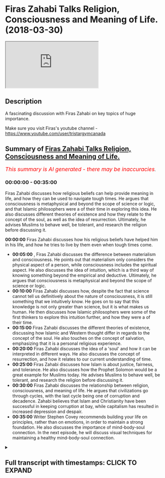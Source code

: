 # Firas Zahabi Talks Religion, Consciousness and Meaning of Life. (2018-03-30)

<iframe loading='lazy' src='https://www.youtube.com/embed/Pwkw85fRWtI'></iframe>

## Description

A fascinating discussion with Firas Zahabi on key topics of huge importance. 

Make sure you visit Firas's youtube channel -https://www.youtube.com/user/tristargymcanada

## Summary of [Firas Zahabi Talks Religion, Consciousness and Meaning of Life.](https://www.youtube.com/watch?v=Pwkw85fRWtI)


*<span style="color:red; font-size:125%">This summary is AI generated - there may be inaccuracies</span>. [](/)*

### <a onclick="modifyYTiframeseektime('0')">00:00:00</a> - <a onclick="modifyYTiframeseektime('2100')">00:35:00</a>

Firas Zahabi discusses how religious beliefs can help provide meaning in life, and how they can be used to navigate tough times. He argues that consciousness is metaphysical and beyond the scope of science or logic, and that Islamic philosophers were a of their time in exploring this idea. He also discusses different theories of existence and how they relate to the concept of the soul, as well as the idea of resurrection. Ultimately, he advises Muslims to behave well, be tolerant, and research the religion before discussing it.

**<a onclick="modifyYTiframeseektime('0')">00:00:00</a>** Firas Zahabi discusses how his religious beliefs have helped him in his life, and how he tries to live by them even when tough times come.
* **<a onclick="modifyYTiframeseektime('300')">00:05:00</a>** , Firas Zahabi discusses the difference between materialism and consciousness. He points out that materialism only considers the physical aspect of a person, while consciousness includes the spiritual aspect. He also discusses the idea of intuition, which is a third way of knowing something beyond the empirical and deductive. Ultimately, he argues that consciousness is metaphysical and beyond the scope of science or logic.
* **<a onclick="modifyYTiframeseektime('600')">00:10:00</a>** Firas Zahabi discusses how, despite the fact that science cannot tell us definitively about the nature of consciousness, it is still something that we intuitively know. He goes on to say that this knowledge is not only greater than science, but it is what makes us human. He then discusses how Islamic philosophers were some of the first thinkers to explore this intuition further, and how they were a of their time.
* **<a onclick="modifyYTiframeseektime('900')">00:15:00</a>** Firas Zahabi discusses the different theories of existence, discussing how Islamic and Western thought differ in regards to the concept of the soul. He also touches on the concept of salvation, emphasizing that it is a personal religious experience.
* **<a onclick="modifyYTiframeseektime('1200')">00:20:00</a>** Firas Zahabi discusses the idea of a 'soul' and how it can be interpreted in different ways. He also discusses the concept of resurrection, and how it relates to our current understanding of time.
* **<a onclick="modifyYTiframeseektime('1500')">00:25:00</a>** Firas Zahabi discusses how Islam is about justice, fairness, and tolerance. He also discusses how the Prophet Solomon would be a great example for Muslims today. He advises Muslims to behave well, be tolerant, and research the religion before discussing it.
* **<a onclick="modifyYTiframeseektime('1800')">00:30:00</a>** Firas Zahabi discusses the relationship between religion, consciousness, and meaning of life. He argues that civilizations go through cycles, with the last cycle being one of corruption and decadence. Zahabi believes that Islam and Christianity have been successful in keeping corruption at bay, while capitalism has resulted in increased depression and despair.
* **<a onclick="modifyYTiframeseektime('2100')">00:35:00</a>** Writer Stephen Covey recommends building your life on principles, rather than on emotions, in order to maintain a strong foundation. He also discusses the importance of mind-body-soul connection. In the next episode, he will discuss visual techniques for maintaining a healthy mind-body-soul connection.

<details><summary><h2>Full transcript with timestamps: CLICK TO EXPAND</h2></summary>

<a onclick="modifyYTiframeseektime('0')">0:00:00</a> all right somali my love I guess the  
<a onclick="modifyYTiframeseektime('3')">0:00:03</a> guys I'm here joined with someone who's  
<a onclick="modifyYTiframeseektime('6')">0:00:06</a> very well known frankly in the MMA  
<a onclick="modifyYTiframeseektime('8')">0:00:08</a> community he's been described as one of  
<a onclick="modifyYTiframeseektime('13')">0:00:13</a> if not the best MMA coaches in the world  
<a onclick="modifyYTiframeseektime('17')">0:00:17</a> actually and our good friend Joe Rogan  
<a onclick="modifyYTiframeseektime('20')">0:00:20</a> who have made a video about recently as  
<a onclick="modifyYTiframeseektime('23')">0:00:23</a> people actually described it was such a  
<a onclick="modifyYTiframeseektime('26')">0:00:26</a> description we should get a video we'll  
<a onclick="modifyYTiframeseektime('30')">0:00:30</a> get a kind of joke and saying this just  
<a onclick="modifyYTiframeseektime('32')">0:00:32</a> to see exactly what he said second  
<a onclick="modifyYTiframeseektime('34')">0:00:34</a> authority say you've got okay ross the  
<a onclick="modifyYTiframeseektime('37')">0:00:37</a> hobby who is probably my first choice or  
<a onclick="modifyYTiframeseektime('40')">0:00:40</a> one of them he'd be my number one him or  
<a onclick="modifyYTiframeseektime('42')">0:00:42</a> lessor bowling has a striking coach  
<a onclick="modifyYTiframeseektime('44')">0:00:44</a> means everything I'm not human for us a  
<a onclick="modifyYTiframeseektime('51')">0:00:51</a> hobby to me are commensurate I think  
<a onclick="modifyYTiframeseektime('53')">0:00:53</a> they're exactly the same level they're  
<a onclick="modifyYTiframeseektime('54')">0:00:54</a> both wizards those guys their masters  
<a onclick="modifyYTiframeseektime('57')">0:00:57</a> Matt Hume had more in the may fights I  
<a onclick="modifyYTiframeseektime('60')">0:01:00</a> think the ferocity cake boxing fights  
<a onclick="modifyYTiframeseektime('62')">0:01:02</a> but for us is like nasty on the ground  
<a onclick="modifyYTiframeseektime('64')">0:01:04</a> and he's a super genius when it comes to  
<a onclick="modifyYTiframeseektime('66')">0:01:06</a> like his analytical mind Wade breaks  
<a onclick="modifyYTiframeseektime('68')">0:01:08</a> down fights he breaks down street fights  
<a onclick="modifyYTiframeseektime('69')">0:01:09</a> his YouTube videos where he goes down  
<a onclick="modifyYTiframeseektime('71')">0:01:11</a> yeah it breaks down how this guy came  
<a onclick="modifyYTiframeseektime('73')">0:01:13</a> out of guy and got cracked this guy with  
<a onclick="modifyYTiframeseektime('74')">0:01:14</a> a left hook and he explains the footwork  
<a onclick="modifyYTiframeseektime('76')">0:01:16</a> draws it a diagram he's also young yeah  
<a onclick="modifyYTiframeseektime('78')">0:01:18</a> you know what he also does well or he's  
<a onclick="modifyYTiframeseektime('80')">0:01:20</a> testing guard work and ground and pound  
<a onclick="modifyYTiframeseektime('83')">0:01:23</a> on guards what guard works best for  
<a onclick="modifyYTiframeseektime('85')">0:01:25</a> Brandon he did this [ __ ] he put her on  
<a onclick="modifyYTiframeseektime('88')">0:01:28</a> YouTube he put it up so he had him him  
<a onclick="modifyYTiframeseektime('92')">0:01:32</a> Gary toden and I think Gordon Ryan  
<a onclick="modifyYTiframeseektime('95')">0:01:35</a> they had like some dude jump with with  
<a onclick="modifyYTiframeseektime('98')">0:01:38</a> boxing gloves jump in their guard and  
<a onclick="modifyYTiframeseektime('100')">0:01:40</a> start pounding us back and and in the  
<a onclick="modifyYTiframeseektime('102')">0:01:42</a> video guys  
<a onclick="modifyYTiframeseektime('104')">0:01:44</a> I'm not going to kiss anybody someone  
<a onclick="modifyYTiframeseektime('108')">0:01:48</a> who's going hi not Surrency India and a  
<a onclick="modifyYTiframeseektime('110')">0:01:50</a> big community what people don't know  
<a onclick="modifyYTiframeseektime('112')">0:01:52</a> about him Russia heavy what we don't  
<a onclick="modifyYTiframeseektime('117')">0:01:57</a> know about France Abbey is that he's  
<a onclick="modifyYTiframeseektime('118')">0:01:58</a> actually very well grounded in  
<a onclick="modifyYTiframeseektime('120')">0:02:00</a> philosophy and it's becoming even more  
<a onclick="modifyYTiframeseektime('122')">0:02:02</a> grounded now in theology as well just  
<a onclick="modifyYTiframeseektime('125')">0:02:05</a> get a slide for us from what was your  
<a onclick="modifyYTiframeseektime('128')">0:02:08</a> kind of experience with theology you  
<a onclick="modifyYTiframeseektime('130')">0:02:10</a> were telling me something about your dad  
<a onclick="modifyYTiframeseektime('132')">0:02:12</a> when you yeah when I was young you know  
<a onclick="modifyYTiframeseektime('134')">0:02:14</a> my father he came mm-hmm from Lebanon  
<a onclick="modifyYTiframeseektime('137')">0:02:17</a> with not much of an education he was a  
<a onclick="modifyYTiframeseektime('140')">0:02:20</a> mechanic he really grew up in the  
<a onclick="modifyYTiframeseektime('142')">0:02:22</a> garages learning a trade you know in  
<a onclick="modifyYTiframeseektime('144')">0:02:24</a> that time you didn't really go to school  
<a onclick="modifyYTiframeseektime('145')">0:02:25</a> for long of course there was a civil war  
<a onclick="modifyYTiframeseektime('147')">0:02:27</a> in Lebanon so they the they were  
<a onclick="modifyYTiframeseektime('150')">0:02:30</a> refugees to Canada etc yeah well my  
<a onclick="modifyYTiframeseektime('154')">0:02:34</a> introduction is not the first time I  
<a onclick="modifyYTiframeseektime('155')">0:02:35</a> heard about Islam was my father preached  
<a onclick="modifyYTiframeseektime('157')">0:02:37</a> that I come to preach to his kids to  
<a onclick="modifyYTiframeseektime('158')">0:02:38</a> teach them that Dean we should have a  
<a onclick="modifyYTiframeseektime('160')">0:02:40</a> religion yeah and I remember those  
<a onclick="modifyYTiframeseektime('162')">0:02:42</a> lessons really well quite well and they  
<a onclick="modifyYTiframeseektime('165')">0:02:45</a> served me my entire life and I would say  
<a onclick="modifyYTiframeseektime('167')">0:02:47</a> gave me even an edge in life because all  
<a onclick="modifyYTiframeseektime('170')">0:02:50</a> my peers were not Muslim the 99%  
<a onclick="modifyYTiframeseektime('173')">0:02:53</a> Christian or Jewish and and a lot of  
<a onclick="modifyYTiframeseektime('177')">0:02:57</a> seculars secular families and kids etc  
<a onclick="modifyYTiframeseektime('181')">0:03:01</a> and there was what there was some  
<a onclick="modifyYTiframeseektime('183')">0:03:03</a> lessons that really myself helped me out  
<a onclick="modifyYTiframeseektime('185')">0:03:05</a> through life and gave me a strong edge  
<a onclick="modifyYTiframeseektime('187')">0:03:07</a> because I found like especially in the  
<a onclick="modifyYTiframeseektime('188')">0:03:08</a> West people struggle very emotionally  
<a onclick="modifyYTiframeseektime('190')">0:03:10</a> they're very emotionally involved and  
<a onclick="modifyYTiframeseektime('193')">0:03:13</a> they have their ups and downs  
<a onclick="modifyYTiframeseektime('194')">0:03:14</a> emotionally but my emotions were always  
<a onclick="modifyYTiframeseektime('196')">0:03:16</a> very in check and it was one one thing  
<a onclick="modifyYTiframeseektime('200')">0:03:20</a> that he told me that I think if I feel  
<a onclick="modifyYTiframeseektime('202')">0:03:22</a> calm if a regular person were to hear it  
<a onclick="modifyYTiframeseektime('204')">0:03:24</a> they were taken at heart that would be  
<a onclick="modifyYTiframeseektime('205')">0:03:25</a> shocked and he was like he told me ask  
<a onclick="modifyYTiframeseektime('207')">0:03:27</a> me who do you love more your mother or  
<a onclick="modifyYTiframeseektime('209')">0:03:29</a> your God Oh is maybe eight or nine maybe  
<a onclick="modifyYTiframeseektime('212')">0:03:32</a> ten years old you ask me what's more  
<a onclick="modifyYTiframeseektime('214')">0:03:34</a> dear to your mother or not there's the  
<a onclick="modifyYTiframeseektime('217')">0:03:37</a> young kids and my mother  
<a onclick="modifyYTiframeseektime('218')">0:03:38</a> well I didn't think much about the odd  
<a onclick="modifyYTiframeseektime('220')">0:03:40</a> or whatnot and he said to me no he said  
<a onclick="modifyYTiframeseektime('222')">0:03:42</a> think about it we questioned me very  
<a onclick="modifyYTiframeseektime('224')">0:03:44</a> gently very nicely said who gave you  
<a onclick="modifyYTiframeseektime('226')">0:03:46</a> your mother who gave you everything you  
<a onclick="modifyYTiframeseektime('227')">0:03:47</a> have you have to trace back everything  
<a onclick="modifyYTiframeseektime('229')">0:03:49</a> thank you guys  
<a onclick="modifyYTiframeseektime('230')">0:03:50</a> I need something look maybe one day your  
<a onclick="modifyYTiframeseektime('232')">0:03:52</a> mother she gets sick and dies and you're  
<a onclick="modifyYTiframeseektime('235')">0:03:55</a> alone you can't base your life on one  
<a onclick="modifyYTiframeseektime('237')">0:03:57</a> person you can't be selected on money or  
<a onclick="modifyYTiframeseektime('241')">0:04:01</a> fame or fortune because all these things  
<a onclick="modifyYTiframeseektime('243')">0:04:03</a> can be gone it can be taken off from  
<a onclick="modifyYTiframeseektime('244')">0:04:04</a> underneath you  
<a onclick="modifyYTiframeseektime('245')">0:04:05</a> and told me you always have to depend on  
<a onclick="modifyYTiframeseektime('248')">0:04:08</a> God firstly for us above all and this  
<a onclick="modifyYTiframeseektime('252')">0:04:12</a> gave me a very very strong mental  
<a onclick="modifyYTiframeseektime('256')">0:04:16</a> grounding yeah because anything that  
<a onclick="modifyYTiframeseektime('258')">0:04:18</a> happened to me in life anything about it  
<a onclick="modifyYTiframeseektime('260')">0:04:20</a> happened to me in life in your season  
<a onclick="modifyYTiframeseektime('261')">0:04:21</a> someone there's nothing that's gonna  
<a onclick="modifyYTiframeseektime('263')">0:04:23</a> come your way and I have God never sent  
<a onclick="modifyYTiframeseektime('266')">0:04:26</a> to an officer going yes  
<a onclick="modifyYTiframeseektime('268')">0:04:28</a> you cannot hand that home so when  
<a onclick="modifyYTiframeseektime('270')">0:04:30</a> something would come my way I'd be  
<a onclick="modifyYTiframeseektime('271')">0:04:31</a> nervous I'd be scared and it gave me a  
<a onclick="modifyYTiframeseektime('274')">0:04:34</a> strong courage and it made me very very  
<a onclick="modifyYTiframeseektime('278')">0:04:38</a> know how to say but maybe very good with  
<a onclick="modifyYTiframeseektime('281')">0:04:41</a> the relationships because I would never  
<a onclick="modifyYTiframeseektime('284')">0:04:44</a> try to behave in a way to make you like  
<a onclick="modifyYTiframeseektime('288')">0:04:48</a> me because I was never on my I was never  
<a onclick="modifyYTiframeseektime('291')">0:04:51</a> like a suck up to people yeah because I  
<a onclick="modifyYTiframeseektime('293')">0:04:53</a> would never see somebody else mean  
<a onclick="modifyYTiframeseektime('295')">0:04:55</a> everybody was there was God and then  
<a onclick="modifyYTiframeseektime('298')">0:04:58</a> there was everybody else so you never I  
<a onclick="modifyYTiframeseektime('300')">0:05:00</a> never put people up on a pedestal so to  
<a onclick="modifyYTiframeseektime('302')">0:05:02</a> speak I think that helped me  
<a onclick="modifyYTiframeseektime('304')">0:05:04</a> tremendously because when I would see my  
<a onclick="modifyYTiframeseektime('306')">0:05:06</a> competitors or I would see somebody  
<a onclick="modifyYTiframeseektime('307')">0:05:07</a> intimidating obstacle I would as always  
<a onclick="modifyYTiframeseektime('310')">0:05:10</a> remind myself don't look at them so hot  
<a onclick="modifyYTiframeseektime('314')">0:05:14</a> in so many big moments in sports  
<a onclick="modifyYTiframeseektime('316')">0:05:16</a> terrible  
<a onclick="modifyYTiframeseektime('317')">0:05:17</a> now as for myself this is nothing but  
<a onclick="modifyYTiframeseektime('319')">0:05:19</a> big of a deal  
<a onclick="modifyYTiframeseektime('322')">0:05:22</a> and always lowered things are used to  
<a onclick="modifyYTiframeseektime('324')">0:05:24</a> create intimidation resonate for a lot  
<a onclick="modifyYTiframeseektime('334')">0:05:34</a> of people by early 90s and obviously a  
<a onclick="modifyYTiframeseektime('336')">0:05:36</a> lot people in the West don't believe in  
<a onclick="modifyYTiframeseektime('339')">0:05:39</a> business how would you reason to say it  
<a onclick="modifyYTiframeseektime('343')">0:05:43</a> atheist or someone else doesn't believe  
<a onclick="modifyYTiframeseektime('345')">0:05:45</a> in God the existence of God would you  
<a onclick="modifyYTiframeseektime('348')">0:05:48</a> say well you see there are three ways of  
<a onclick="modifyYTiframeseektime('351')">0:05:51</a> knowing something primarily let's just  
<a onclick="modifyYTiframeseektime('353')">0:05:53</a> keep it really basic ok this  
<a onclick="modifyYTiframeseektime('354')">0:05:54</a> philosophies it's a notion the primary  
<a onclick="modifyYTiframeseektime('358')">0:05:58</a> way you can have something to your  
<a onclick="modifyYTiframeseektime('359')">0:05:59</a> senses where you touch smell taste we're  
<a onclick="modifyYTiframeseektime('362')">0:06:02</a> here empiricism then we have deduction  
<a onclick="modifyYTiframeseektime('365')">0:06:05</a> mathematics one two three four  
<a onclick="modifyYTiframeseektime('368')">0:06:08</a> things are in order one plus one equals  
<a onclick="modifyYTiframeseektime('370')">0:06:10</a> two yeah I think we have a third a third  
<a onclick="modifyYTiframeseektime('372')">0:06:12</a> way of knowing something it's called  
<a onclick="modifyYTiframeseektime('373')">0:06:13</a> intuition  
<a onclick="modifyYTiframeseektime('375')">0:06:15</a> now intuition nobody can debate your  
<a onclick="modifyYTiframeseektime('379')">0:06:19</a> intuition so you can tell me the  
<a onclick="modifyYTiframeseektime('383')">0:06:23</a> temperature of that team we can measure  
<a onclick="modifyYTiframeseektime('385')">0:06:25</a> it its objective we can tell you the  
<a onclick="modifyYTiframeseektime('389')">0:06:29</a> number of people on the ship confident  
<a onclick="modifyYTiframeseektime('391')">0:06:31</a> about it however the tastes of the team  
<a onclick="modifyYTiframeseektime('394')">0:06:34</a> or what it's like to be you is all  
<a onclick="modifyYTiframeseektime('396')">0:06:36</a> intuitive and you have something to us  
<a onclick="modifyYTiframeseektime('400')">0:06:40</a> we call consciousness we are self-aware  
<a onclick="modifyYTiframeseektime('403')">0:06:43</a> this self-awareness is something  
<a onclick="modifyYTiframeseektime('407')">0:06:47</a> metaphysical it is beyond physics we  
<a onclick="modifyYTiframeseektime('409')">0:06:49</a> cannot put it in a test there's a part  
<a onclick="modifyYTiframeseektime('411')">0:06:51</a> of us we could not put in a test so it  
<a onclick="modifyYTiframeseektime('413')">0:06:53</a> reminds me of a little example I like to  
<a onclick="modifyYTiframeseektime('417')">0:06:57</a> give a little question like basketball  
<a onclick="modifyYTiframeseektime('419')">0:06:59</a> because you know I often often try to  
<a onclick="modifyYTiframeseektime('422')">0:07:02</a> teach people about self-reflection and  
<a onclick="modifyYTiframeseektime('425')">0:07:05</a> consciousness and in today the the West  
<a onclick="modifyYTiframeseektime('427')">0:07:07</a> so dominated by materialism yeah it  
<a onclick="modifyYTiframeseektime('430')">0:07:10</a> seems to be that for those who don't  
<a onclick="modifyYTiframeseektime('432')">0:07:12</a> know what is it what is materialism  
<a onclick="modifyYTiframeseektime('434')">0:07:14</a> that's such a great question that's why  
<a onclick="modifyYTiframeseektime('435')">0:07:15</a> this little anecdote is something that I  
<a onclick="modifyYTiframeseektime('437')">0:07:17</a> think really helps people learn the  
<a onclick="modifyYTiframeseektime('440')">0:07:20</a> difference between the great questions  
<a onclick="modifyYTiframeseektime('444')">0:07:24</a> on substance philosophy so basic  
<a onclick="modifyYTiframeseektime('446')">0:07:26</a> question your basic basic thought  
<a onclick="modifyYTiframeseektime('448')">0:07:28</a> experiment  
<a onclick="modifyYTiframeseektime('449')">0:07:29</a> I'm building a robot yeah okay and we  
<a onclick="modifyYTiframeseektime('451')">0:07:31</a> talked about this video for the audience  
<a onclick="modifyYTiframeseektime('464')">0:07:44</a> for spotting I take some of his lines  
<a onclick="modifyYTiframeseektime('477')">0:07:57</a> yes I like tell people okay let's say  
<a onclick="modifyYTiframeseektime('479')">0:07:59</a> we're building a robot trying to learn  
<a onclick="modifyYTiframeseektime('481')">0:08:01</a> that deep philosophical question and  
<a onclick="modifyYTiframeseektime('484')">0:08:04</a> trying to learn it through a fun  
<a onclick="modifyYTiframeseektime('485')">0:08:05</a> experience more easy than the  
<a onclick="modifyYTiframeseektime('486')">0:08:06</a> long-winded explanation yeah we're  
<a onclick="modifyYTiframeseektime('488')">0:08:08</a> building a robot okay so the robot  
<a onclick="modifyYTiframeseektime('490')">0:08:10</a> instead of skinny has sheet metal  
<a onclick="modifyYTiframeseektime('492')">0:08:12</a> instead of bones yes steel steel steel  
<a onclick="modifyYTiframeseektime('495')">0:08:15</a> bones instead of blood he has oil  
<a onclick="modifyYTiframeseektime('498')">0:08:18</a> instead of a heart he has a pump instead  
<a onclick="modifyYTiframeseektime('501')">0:08:21</a> of an eye he has a camera instead of  
<a onclick="modifyYTiframeseektime('503')">0:08:23</a> this he has everything is machine he  
<a onclick="modifyYTiframeseektime('507')">0:08:27</a> talks like you acts like he has a  
<a onclick="modifyYTiframeseektime('508')">0:08:28</a> program we programmed him to talk like  
<a onclick="modifyYTiframeseektime('511')">0:08:31</a> you  
<a onclick="modifyYTiframeseektime('511')">0:08:31</a> we programmed him to think like you to  
<a onclick="modifyYTiframeseektime('513')">0:08:33</a> learn like you he has your IQ if I pinch  
<a onclick="modifyYTiframeseektime('515')">0:08:35</a> it he says ow  
<a onclick="modifyYTiframeseektime('516')">0:08:36</a> if I tell him a joke he laughs but I  
<a onclick="modifyYTiframeseektime('519')">0:08:39</a> programmed him to do this  
<a onclick="modifyYTiframeseektime('521')">0:08:41</a> then one he's exactly like me the only  
<a onclick="modifyYTiframeseektime('524')">0:08:44</a> thing we know the difference between you  
<a onclick="modifyYTiframeseektime('525')">0:08:45</a> and him is he's made of steel when we  
<a onclick="modifyYTiframeseektime('527')">0:08:47</a> touch him your flesh and bone he's still  
<a onclick="modifyYTiframeseektime('529')">0:08:49</a> and then one day I come and I destroy  
<a onclick="modifyYTiframeseektime('533')">0:08:53</a> this comedy jack 2.0  
<a onclick="modifyYTiframeseektime('535')">0:08:55</a> now the question AB there's no wrong  
<a onclick="modifyYTiframeseektime('538')">0:08:58</a> answer right now it's not see we're not  
<a onclick="modifyYTiframeseektime('539')">0:08:59</a> trying to see a right or wrong answer  
<a onclick="modifyYTiframeseektime('540')">0:09:00</a> I'm asking then I commit murder or did I  
<a onclick="modifyYTiframeseektime('543')">0:09:03</a> destroy a property I destroy a property  
<a onclick="modifyYTiframeseektime('546')">0:09:06</a> yeah so somebody who says I committed a  
<a onclick="modifyYTiframeseektime('549')">0:09:09</a> murder he would say look I'm a  
<a onclick="modifyYTiframeseektime('551')">0:09:11</a> materialist meaning the only thing that  
<a onclick="modifyYTiframeseektime('553')">0:09:13</a> exists and there are people many people  
<a onclick="modifyYTiframeseektime('555')">0:09:15</a> are there who are materialist they  
<a onclick="modifyYTiframeseektime('557')">0:09:17</a> believe that the only thing that exists  
<a onclick="modifyYTiframeseektime('559')">0:09:19</a> is a material substance they would say  
<a onclick="modifyYTiframeseektime('561')">0:09:21</a> look that how much each app 2.0 is  
<a onclick="modifyYTiframeseektime('563')">0:09:23</a> exactly like he should have his rights  
<a onclick="modifyYTiframeseektime('565')">0:09:25</a> like you he's 100% and human because  
<a onclick="modifyYTiframeseektime('570')">0:09:30</a> there's nothing more to you than  
<a onclick="modifyYTiframeseektime('572')">0:09:32</a> substance material material substance  
<a onclick="modifyYTiframeseektime('575')">0:09:35</a> now the people who say no no you just  
<a onclick="modifyYTiframeseektime('577')">0:09:37</a> damage property we gotta ask them okay  
<a onclick="modifyYTiframeseektime('580')">0:09:40</a> what was missing what was the difference  
<a onclick="modifyYTiframeseektime('583')">0:09:43</a> what's the difference  
<a onclick="modifyYTiframeseektime('585')">0:09:45</a> Perry's not too bad what is the answer  
<a onclick="modifyYTiframeseektime('588')">0:09:48</a> to that question  
<a onclick="modifyYTiframeseektime('590')">0:09:50</a> then they're going to the primal  
<a onclick="modifyYTiframeseektime('592')">0:09:52</a> consciousness there's a problem of  
<a onclick="modifyYTiframeseektime('594')">0:09:54</a> course how do you know consciousness do  
<a onclick="modifyYTiframeseektime('596')">0:09:56</a> you know it deductively mathematics or  
<a onclick="modifyYTiframeseektime('598')">0:09:58</a> do you not in pearson empirically  
<a onclick="modifyYTiframeseektime('599')">0:09:59</a> through your senses but either we know  
<a onclick="modifyYTiframeseektime('603')">0:10:03</a> it intuitively now because we know  
<a onclick="modifyYTiframeseektime('607')">0:10:07</a> something intuitively that shows us that  
<a onclick="modifyYTiframeseektime('610')">0:10:10</a> science is not absolute I love science I  
<a onclick="modifyYTiframeseektime('612')">0:10:12</a> could sit here great science for one  
<a onclick="modifyYTiframeseektime('614')">0:10:14</a> hour if you like but I'm gonna save you  
<a onclick="modifyYTiframeseektime('616')">0:10:16</a> one out I can't take my word for it I'm  
<a onclick="modifyYTiframeseektime('618')">0:10:18</a> intrigued by science I'll read up on  
<a onclick="modifyYTiframeseektime('621')">0:10:21</a> science I believe in science I think  
<a onclick="modifyYTiframeseektime('623')">0:10:23</a> it's one way to know something yeah  
<a onclick="modifyYTiframeseektime('625')">0:10:25</a> however does it tell me the truth with a  
<a onclick="modifyYTiframeseektime('627')">0:10:27</a> capital T as I like to say man not true  
<a onclick="modifyYTiframeseektime('629')">0:10:29</a> everyday too comfortable to it yeah  
<a onclick="modifyYTiframeseektime('631')">0:10:31</a> where I can have to leave me here yeah  
<a onclick="modifyYTiframeseektime('633')">0:10:33</a> no I'm talking about the true  
<a onclick="modifyYTiframeseektime('635')">0:10:35</a> philosophers interested in the truth  
<a onclick="modifyYTiframeseektime('637')">0:10:37</a> that capital P yeah that's I can't  
<a onclick="modifyYTiframeseektime('640')">0:10:40</a> science gave me in the capital T true  
<a onclick="modifyYTiframeseektime('642')">0:10:42</a> the answer is no because it couldn't  
<a onclick="modifyYTiframeseektime('647')">0:10:47</a> tell me even about my own consciousness  
<a onclick="modifyYTiframeseektime('649')">0:10:49</a> so like this one of the great thinkers  
<a onclick="modifyYTiframeseektime('651')">0:10:51</a> that I'm very passionately well he said  
<a onclick="modifyYTiframeseektime('654')">0:10:54</a> look think about it this way if I were  
<a onclick="modifyYTiframeseektime('656')">0:10:56</a> really tiny thought experiment and I was  
<a onclick="modifyYTiframeseektime('659')">0:10:59</a> walking around in your brain I would see  
<a onclick="modifyYTiframeseektime('662')">0:11:02</a> neurons firing I would see blood flowing  
<a onclick="modifyYTiframeseektime('664')">0:11:04</a> I would see a brain a physical brain I  
<a onclick="modifyYTiframeseektime('666')">0:11:06</a> would see all sorts of things but I  
<a onclick="modifyYTiframeseektime('667')">0:11:07</a> wouldn't see life I wouldn't see your  
<a onclick="modifyYTiframeseektime('670')">0:11:10</a> thoughts you know what if you're the  
<a onclick="modifyYTiframeseektime('672')">0:11:12</a> song you're playing you and your head  
<a onclick="modifyYTiframeseektime('674')">0:11:14</a> that you're saying that you hear in your  
<a onclick="modifyYTiframeseektime('675')">0:11:15</a> mind I want to hear it all I would see  
<a onclick="modifyYTiframeseektime('677')">0:11:17</a> was the information yeah now this  
<a onclick="modifyYTiframeseektime('679')">0:11:19</a> information is being transformed  
<a onclick="modifyYTiframeseektime('680')">0:11:20</a> somewhere somehow through an experience  
<a onclick="modifyYTiframeseektime('683')">0:11:23</a> but this experience is outside the test  
<a onclick="modifyYTiframeseektime('686')">0:11:26</a> tube as I like so I can't put it in the  
<a onclick="modifyYTiframeseektime('688')">0:11:28</a> testing it's what we call in philosophy  
<a onclick="modifyYTiframeseektime('690')">0:11:30</a> metaphysical  
<a onclick="modifyYTiframeseektime('691')">0:11:31</a> it is not physical so if I'm gonna adopt  
<a onclick="modifyYTiframeseektime('695')">0:11:35</a> a dogmatic scientific method  
<a onclick="modifyYTiframeseektime('698')">0:11:38</a> meaningless science or nothing I'm  
<a onclick="modifyYTiframeseektime('701')">0:11:41</a> denying the thing that makes me most  
<a onclick="modifyYTiframeseektime('703')">0:11:43</a> unit the thing that's in my face 24  
<a onclick="modifyYTiframeseektime('707')">0:11:47</a> hours a day that cannot divide and you  
<a onclick="modifyYTiframeseektime('709')">0:11:49</a> know this is a lot of philosophy in a  
<a onclick="modifyYTiframeseektime('712')">0:11:52</a> few minutes you know we have the capito  
<a onclick="modifyYTiframeseektime('713')">0:11:53</a> I think therefore I am which proves  
<a onclick="modifyYTiframeseektime('715')">0:11:55</a> intuition is above all first it's the  
<a onclick="modifyYTiframeseektime('718')">0:11:58</a> first thing that you know it's actually  
<a onclick="modifyYTiframeseektime('719')">0:11:59</a> the only thing that we know now we were  
<a onclick="modifyYTiframeseektime('723')">0:12:03</a> talking earlier today what is the  
<a onclick="modifyYTiframeseektime('724')">0:12:04</a> difference between believing something  
<a onclick="modifyYTiframeseektime('726')">0:12:06</a> and knowing something for those who  
<a onclick="modifyYTiframeseektime('727')">0:12:07</a> don't know some beautiful  
<a onclick="modifyYTiframeseektime('729')">0:12:09</a> Carlito's something that they card said  
<a onclick="modifyYTiframeseektime('731')">0:12:11</a> that many people misunderstand I said  
<a onclick="modifyYTiframeseektime('732')">0:12:12</a> look I think therefore I have people  
<a onclick="modifyYTiframeseektime('735')">0:12:15</a> that worry you got finally figured out  
<a onclick="modifyYTiframeseektime('736')">0:12:16</a> if he exists hahahaha  
<a onclick="modifyYTiframeseektime('739')">0:12:19</a> it's not that he figured out he exists  
<a onclick="modifyYTiframeseektime('741')">0:12:21</a> he knew that before when he figured out  
<a onclick="modifyYTiframeseektime('744')">0:12:24</a> is that I now know something I don't  
<a onclick="modifyYTiframeseektime('748')">0:12:28</a> believe something because everything is  
<a onclick="modifyYTiframeseektime('749')">0:12:29</a> bullied save people to that point he  
<a onclick="modifyYTiframeseektime('754')">0:12:34</a> said look let me cross examine  
<a onclick="modifyYTiframeseektime('756')">0:12:36</a> everything I believe and he found out  
<a onclick="modifyYTiframeseektime('759')">0:12:39</a> that everything he believed he could  
<a onclick="modifyYTiframeseektime('760')">0:12:40</a> down his dog was so extreme we call it  
<a onclick="modifyYTiframeseektime('764')">0:12:44</a> Cartesian doubt modern philosophy most  
<a onclick="modifyYTiframeseektime('768')">0:12:48</a> philosophers will agree most scholars  
<a onclick="modifyYTiframeseektime('769')">0:12:49</a> will agree it started with bacon because  
<a onclick="modifyYTiframeseektime('772')">0:12:52</a> he did something so different that the  
<a onclick="modifyYTiframeseektime('774')">0:12:54</a> Greeks didn't do it was always said he's  
<a onclick="modifyYTiframeseektime('780')">0:13:00</a> quite a copy of God  
<a onclick="modifyYTiframeseektime('782')">0:13:02</a> again I just started to touch I said  
<a onclick="modifyYTiframeseektime('785')">0:13:05</a> it's work and when I read out so amazed  
<a onclick="modifyYTiframeseektime('787')">0:13:07</a> how similar or less you go they catch  
<a onclick="modifyYTiframeseektime('789')">0:13:09</a> word and it comes over a hundred years  
<a onclick="modifyYTiframeseektime('791')">0:13:11</a> before yeah it's incredible how the  
<a onclick="modifyYTiframeseektime('797')">0:13:17</a> Islamic philosophers were so fascinating  
<a onclick="modifyYTiframeseektime('799')">0:13:19</a> and you know at the senior touches on a  
<a onclick="modifyYTiframeseektime('802')">0:13:22</a> very interesting experiment it calls at  
<a onclick="modifyYTiframeseektime('804')">0:13:24</a> the floating man experiments a muslim  
<a onclick="modifyYTiframeseektime('806')">0:13:26</a> phosphorus caller said look imagine you  
<a onclick="modifyYTiframeseektime('808')">0:13:28</a> are floating man i'm still looking in  
<a onclick="modifyYTiframeseektime('813')">0:13:33</a> today  
<a onclick="modifyYTiframeseektime('816')">0:13:36</a> the floating man experiment says ok  
<a onclick="modifyYTiframeseektime('818')">0:13:38</a> imagine we take away your pinky where  
<a onclick="modifyYTiframeseektime('821')">0:13:41</a> you here take away your face you're  
<a onclick="modifyYTiframeseektime('823')">0:13:43</a> floating in the air ok we take away that  
<a onclick="modifyYTiframeseektime('825')">0:13:45</a> dunya everything's gone you take away  
<a onclick="modifyYTiframeseektime('826')">0:13:46</a> one thing out a final you're just  
<a onclick="modifyYTiframeseektime('828')">0:13:48</a> floating even we take away your seat  
<a onclick="modifyYTiframeseektime('831')">0:13:51</a> your spatial orientation is there still  
<a onclick="modifyYTiframeseektime('835')">0:13:55</a> something an answer if you think about  
<a onclick="modifyYTiframeseektime('837')">0:13:57</a> it yes there's a consciousness what do  
<a onclick="modifyYTiframeseektime('840')">0:14:00</a> you conscious of nothing really but you  
<a onclick="modifyYTiframeseektime('842')">0:14:02</a> still there's a consciousness and he  
<a onclick="modifyYTiframeseektime('845')">0:14:05</a> says you see he took it a different  
<a onclick="modifyYTiframeseektime('846')">0:14:06</a> trajectory but he found something that  
<a onclick="modifyYTiframeseektime('849')">0:14:09</a> you cannot put in a test that's beyond  
<a onclick="modifyYTiframeseektime('852')">0:14:12</a> yet it's beyond physical problems you  
<a onclick="modifyYTiframeseektime('855')">0:14:15</a> know see dick are assuming that  
<a onclick="modifyYTiframeseektime('857')">0:14:17</a> Aristotle  
<a onclick="modifyYTiframeseektime('860')">0:14:20</a> he made a lot of Socrates's lessons very  
<a onclick="modifyYTiframeseektime('863')">0:14:23</a> easy to understand so Socrates would  
<a onclick="modifyYTiframeseektime('866')">0:14:26</a> tell you okay look at this knife see  
<a onclick="modifyYTiframeseektime('869')">0:14:29</a> this knife if I show you a knife in  
<a onclick="modifyYTiframeseektime('872')">0:14:32</a> metal and I show you a knife in plastic  
<a onclick="modifyYTiframeseektime('874')">0:14:34</a> and I'll show you a knife made of wood  
<a onclick="modifyYTiframeseektime('876')">0:14:36</a> and then I show you a drawing of a knife  
<a onclick="modifyYTiframeseektime('879')">0:14:39</a> you're gonna tell me that's the nine  
<a onclick="modifyYTiframeseektime('880')">0:14:40</a> dots and I've got some they're all lives  
<a onclick="modifyYTiframeseektime('882')">0:14:42</a> and you're gonna tell me they're all  
<a onclick="modifyYTiframeseektime('885')">0:14:45</a> knives because they all have something  
<a onclick="modifyYTiframeseektime('886')">0:14:46</a> in common  
<a onclick="modifyYTiframeseektime('887')">0:14:47</a> this thing they have in common we call  
<a onclick="modifyYTiframeseektime('891')">0:14:51</a> it the essence so this table has the  
<a onclick="modifyYTiframeseektime('895')">0:14:55</a> same property as all other tables in the  
<a onclick="modifyYTiframeseektime('898')">0:14:58</a> history of the world every one of me did  
<a onclick="modifyYTiframeseektime('900')">0:15:00</a> they all shared in something we call  
<a onclick="modifyYTiframeseektime('902')">0:15:02</a> table miss the essence if you change the  
<a onclick="modifyYTiframeseektime('905')">0:15:05</a> essence you change the thing it's a  
<a onclick="modifyYTiframeseektime('908')">0:15:08</a> fight thickness table and I make it make  
<a onclick="modifyYTiframeseektime('909')">0:15:09</a> to check out of this unit likes no  
<a onclick="modifyYTiframeseektime('911')">0:15:11</a> longer a table it's not too thick I  
<a onclick="modifyYTiframeseektime('913')">0:15:13</a> changed the essence yeah so comedy job  
<a onclick="modifyYTiframeseektime('917')">0:15:17</a> after the age of seven every single cell  
<a onclick="modifyYTiframeseektime('920')">0:15:20</a> in his body has been changed according  
<a onclick="modifyYTiframeseektime('922')">0:15:22</a> to modern eyes  
<a onclick="modifyYTiframeseektime('924')">0:15:24</a> every single cell in your body is done  
<a onclick="modifyYTiframeseektime('927')">0:15:27</a> properly place it's been replaced by a  
<a onclick="modifyYTiframeseektime('930')">0:15:30</a> new material now how can we say you're  
<a onclick="modifyYTiframeseektime('934')">0:15:34</a> the same comedy chat we do say this is  
<a onclick="modifyYTiframeseektime('938')">0:15:38</a> known as the fellowship of thesis so  
<a onclick="modifyYTiframeseektime('940')">0:15:40</a> thesis was a Greek ship the ship had 99  
<a onclick="modifyYTiframeseektime('944')">0:15:44</a> parts every month one part was changed  
<a onclick="modifyYTiframeseektime('948')">0:15:48</a> put in the garage somewhere as the part  
<a onclick="modifyYTiframeseektime('951')">0:15:51</a> would get old  
<a onclick="modifyYTiframeseektime('952')">0:15:52</a> so after ninety nine months a paraphrase  
<a onclick="modifyYTiframeseektime('956')">0:15:56</a> the ship was brand new parts so the ship  
<a onclick="modifyYTiframeseektime('960')">0:16:00</a> of thesis we're still riding on it seem  
<a onclick="modifyYTiframeseektime('962')">0:16:02</a> license people see it that's a sister  
<a onclick="modifyYTiframeseektime('965')">0:16:05</a> ship  
<a onclick="modifyYTiframeseektime('966')">0:16:06</a> what were you today I was on this is  
<a onclick="modifyYTiframeseektime('967')">0:16:07</a> your ship we refer to this thesis is  
<a onclick="modifyYTiframeseektime('969')">0:16:09</a> ship but then we take all the old parts  
<a onclick="modifyYTiframeseektime('972')">0:16:12</a> we've been putting in the garage and we  
<a onclick="modifyYTiframeseektime('973')">0:16:13</a> reassemble them which one is thesis is  
<a onclick="modifyYTiframeseektime('977')">0:16:17</a> ship this is the ship it's not out there  
<a onclick="modifyYTiframeseektime('982')">0:16:22</a> in the world in here so we're getting a  
<a onclick="modifyYTiframeseektime('985')">0:16:25</a> deep philosophy we're talking about  
<a onclick="modifyYTiframeseektime('987')">0:16:27</a> ideal as it may be it's too much of a  
<a onclick="modifyYTiframeseektime('988')">0:16:28</a> topic for today yeah but the idea is  
<a onclick="modifyYTiframeseektime('990')">0:16:30</a> there are things that are known by the  
<a onclick="modifyYTiframeseektime('992')">0:16:32</a> mind so Socrates class stood in two  
<a onclick="modifyYTiframeseektime('995')">0:16:35</a> categories you have things that are  
<a onclick="modifyYTiframeseektime('997')">0:16:37</a> known by the senses the dunya the world  
<a onclick="modifyYTiframeseektime('1000')">0:16:40</a> that's all this all this glass thousand  
<a onclick="modifyYTiframeseektime('1005')">0:16:45</a> years from now is my gonna be I know  
<a onclick="modifyYTiframeseektime('1007')">0:16:47</a> what VR the senses it belongs to a  
<a onclick="modifyYTiframeseektime('1009')">0:16:49</a> category of things and is also very the  
<a onclick="modifyYTiframeseektime('1011')">0:16:51</a> Buddhist religion Islamic religion in  
<a onclick="modifyYTiframeseektime('1013')">0:16:53</a> Socratic thought we cross with the  
<a onclick="modifyYTiframeseektime('1016')">0:16:56</a> Sailor this thing is going to dissolve  
<a onclick="modifyYTiframeseektime('1018')">0:16:58</a> it's a category of things that dissolve  
<a onclick="modifyYTiframeseektime('1020')">0:17:00</a> the things known by the mind never  
<a onclick="modifyYTiframeseektime('1024')">0:17:04</a> dissolve it is the number one ever get  
<a onclick="modifyYTiframeseektime('1027')">0:17:07</a> dissolve never how do we know Mohammed  
<a onclick="modifyYTiframeseektime('1030')">0:17:10</a> Isha you know him by the mind his body  
<a onclick="modifyYTiframeseektime('1032')">0:17:12</a> will dissolve his body's already been  
<a onclick="modifyYTiframeseektime('1034')">0:17:14</a> changed several times in the flame  
<a onclick="modifyYTiframeseektime('1036')">0:17:16</a> however how we know how much occasion is  
<a onclick="modifyYTiframeseektime('1039')">0:17:19</a> through the mind and this is what we  
<a onclick="modifyYTiframeseektime('1041')">0:17:21</a> call the soul this is one way we know  
<a onclick="modifyYTiframeseektime('1045')">0:17:25</a> the soul the soul is long via the mind  
<a onclick="modifyYTiframeseektime('1046')">0:17:26</a> so sorry said a soulless class of things  
<a onclick="modifyYTiframeseektime('1050')">0:17:30</a> like Halloween oh god oh god the other  
<a onclick="modifyYTiframeseektime('1051')">0:17:31</a> might know God via intuition not  
<a onclick="modifyYTiframeseektime('1054')">0:17:34</a> mathematics or empiricism I should rule  
<a onclick="modifyYTiframeseektime('1057')">0:17:37</a> the fifth law which is what we caught  
<a onclick="modifyYTiframeseektime('1059')">0:17:39</a> that's why I'm studying today earlier I  
<a onclick="modifyYTiframeseektime('1061')">0:17:41</a> studied philosophy for so many years  
<a onclick="modifyYTiframeseektime('1063')">0:17:43</a> before I raced delved into Islam I only  
<a onclick="modifyYTiframeseektime('1065')">0:17:45</a> been really studying is not for  
<a onclick="modifyYTiframeseektime('1066')">0:17:46</a> seventeen years which is not a long time  
<a onclick="modifyYTiframeseektime('1068')">0:17:48</a> people know as long it's not even close  
<a onclick="modifyYTiframeseektime('1070')">0:17:50</a> to one percent how much there is to know  
<a onclick="modifyYTiframeseektime('1072')">0:17:52</a> but I realized that all the lessons I  
<a onclick="modifyYTiframeseektime('1074')">0:17:54</a> learned on Western philosophy and in  
<a onclick="modifyYTiframeseektime('1076')">0:17:56</a> Buddhist or and all and all the great  
<a onclick="modifyYTiframeseektime('1077')">0:17:57</a> thinkers know very fascinated I guess  
<a onclick="modifyYTiframeseektime('1080')">0:18:00</a> it's all at Islam in a very deep and  
<a onclick="modifyYTiframeseektime('1085')">0:18:05</a> profound level that I think would be to  
<a onclick="modifyYTiframeseektime('1088')">0:18:08</a> one and  
<a onclick="modifyYTiframeseektime('1089')">0:18:09</a> and drawn out for one village I guess a  
<a onclick="modifyYTiframeseektime('1092')">0:18:12</a> but one thing we know it's the soul but  
<a onclick="modifyYTiframeseektime('1096')">0:18:16</a> we know it directly it's actually you  
<a onclick="modifyYTiframeseektime('1099')">0:18:19</a> know the soul more than you know this  
<a onclick="modifyYTiframeseektime('1101')">0:18:21</a> table or physical world about the soul  
<a onclick="modifyYTiframeseektime('1104')">0:18:24</a> is more immediate it's not intuitively  
<a onclick="modifyYTiframeseektime('1105')">0:18:25</a> are you saying that now we have a  
<a onclick="modifyYTiframeseektime('1107')">0:18:27</a> first-person subjective experience and  
<a onclick="modifyYTiframeseektime('1109')">0:18:29</a> as much as that first-person subjective  
<a onclick="modifyYTiframeseektime('1112')">0:18:32</a> experience direct substitutions are all  
<a onclick="modifyYTiframeseektime('1114')">0:18:34</a> existence the reality round were also  
<a onclick="modifyYTiframeseektime('1117')">0:18:37</a> the existence of a higher metaphysical  
<a onclick="modifyYTiframeseektime('1119')">0:18:39</a> force which brought rise to all Nexus  
<a onclick="modifyYTiframeseektime('1122')">0:18:42</a> now tell me the story of Adam please  
<a onclick="modifyYTiframeseektime('1125')">0:18:45</a> police enough what happened in a  
<a onclick="modifyYTiframeseektime('1130')">0:18:50</a> nutshell your tradition goes okay he  
<a onclick="modifyYTiframeseektime('1134')">0:18:54</a> created Adam from the other one he did  
<a onclick="modifyYTiframeseektime('1138')">0:18:58</a> some material substance material such  
<a onclick="modifyYTiframeseektime('1140')">0:19:00</a> when he did so he breathed so now what  
<a onclick="modifyYTiframeseektime('1144')">0:19:04</a> you did so in doing this sauce say they  
<a onclick="modifyYTiframeseektime('1155')">0:19:15</a> ask you about the soul saying that the  
<a onclick="modifyYTiframeseektime('1158')">0:19:18</a> soul is from the man I know you won't  
<a onclick="modifyYTiframeseektime('1163')">0:19:23</a> know much about it so in other words  
<a onclick="modifyYTiframeseektime('1165')">0:19:25</a> frankly for from our perspective not  
<a onclick="modifyYTiframeseektime('1169')">0:19:29</a> much to be given some information well  
<a onclick="modifyYTiframeseektime('1171')">0:19:31</a> we know this like expensive once again  
<a onclick="modifyYTiframeseektime('1173')">0:19:33</a> is that number one the soul is something  
<a onclick="modifyYTiframeseektime('1175')">0:19:35</a> which I must  
<a onclick="modifyYTiframeseektime('1176')">0:19:36</a> Oh God Almighty implantable in salt  
<a onclick="modifyYTiframeseektime('1180')">0:19:40</a> added with making viable through it and  
<a onclick="modifyYTiframeseektime('1184')">0:19:44</a> afterwards all of human beings had the  
<a onclick="modifyYTiframeseektime('1187')">0:19:47</a> same feature because the hadith is a  
<a onclick="modifyYTiframeseektime('1190')">0:19:50</a> hadith in our tradition of which very  
<a onclick="modifyYTiframeseektime('1192')">0:19:52</a> well-known it's like in the song anyway  
<a onclick="modifyYTiframeseektime('1194')">0:19:54</a> today says that the human being is  
<a onclick="modifyYTiframeseektime('1197')">0:19:57</a> created 40 days as long  
<a onclick="modifyYTiframeseektime('1201')">0:20:01</a> in one formula for deserts why's that  
<a onclick="modifyYTiframeseektime('1203')">0:20:03</a> and they said at the end of it then the  
<a onclick="modifyYTiframeseektime('1206')">0:20:06</a> Angels breathes it to the universal so  
<a onclick="modifyYTiframeseektime('1209')">0:20:09</a> the soul is a feature of everything  
<a onclick="modifyYTiframeseektime('1211')">0:20:11</a> would be that can ask you a question are  
<a onclick="modifyYTiframeseektime('1212')">0:20:12</a> we made of one soul of many ways we ever  
<a onclick="modifyYTiframeseektime('1215')">0:20:15</a> even being has one soul but are we made  
<a onclick="modifyYTiframeseektime('1218')">0:20:18</a> up once or is it is there is it as it  
<a onclick="modifyYTiframeseektime('1220')">0:20:20</a> doesn't make any comment on if we're  
<a onclick="modifyYTiframeseektime('1222')">0:20:22</a> made by one soul original soul what that  
<a onclick="modifyYTiframeseektime('1226')">0:20:26</a> each human being has we share in the  
<a onclick="modifyYTiframeseektime('1229')">0:20:29</a> same soul or is it individual soul every  
<a onclick="modifyYTiframeseektime('1233')">0:20:33</a> individual has a specific souls out  
<a onclick="modifyYTiframeseektime('1235')">0:20:35</a> there but this is the metaphysical  
<a onclick="modifyYTiframeseektime('1237')">0:20:37</a> property so we have a story in the Quran  
<a onclick="modifyYTiframeseektime('1239')">0:20:39</a> that says look there's this material  
<a onclick="modifyYTiframeseektime('1241')">0:20:41</a> substance okay we can test it  
<a onclick="modifyYTiframeseektime('1242')">0:20:42</a> scientifically but then there's an  
<a onclick="modifyYTiframeseektime('1243')">0:20:43</a> ingredient we don't know much about yeah  
<a onclick="modifyYTiframeseektime('1246')">0:20:46</a> but this ingredient you experience it  
<a onclick="modifyYTiframeseektime('1249')">0:20:49</a> directly yes as a matter of fact it  
<a onclick="modifyYTiframeseektime('1251')">0:20:51</a> flies in your face of science when you  
<a onclick="modifyYTiframeseektime('1254')">0:20:54</a> ask a materialist philosopher who  
<a onclick="modifyYTiframeseektime('1256')">0:20:56</a> science has mattress to clear some  
<a onclick="modifyYTiframeseektime('1258')">0:20:58</a> positions so we'll about it that's all  
<a onclick="modifyYTiframeseektime('1260')">0:21:00</a> we ask  
<a onclick="modifyYTiframeseektime('1261')">0:21:01</a> a NASA scientist yeah how come I'm  
<a onclick="modifyYTiframeseektime('1263')">0:21:03</a> conscious that's what we don't know  
<a onclick="modifyYTiframeseektime('1264')">0:21:04</a> mystery they will never know we have a  
<a onclick="modifyYTiframeseektime('1270')">0:21:10</a> verse we have a paradox about the  
<a onclick="modifyYTiframeseektime('1272')">0:21:12</a> Chinese room sorry I thought experience  
<a onclick="modifyYTiframeseektime('1274')">0:21:14</a> not a fair enough it's called the  
<a onclick="modifyYTiframeseektime('1276')">0:21:16</a> Chinese room okay so the Chinese room is  
<a onclick="modifyYTiframeseektime('1278')">0:21:18</a> you're in a room and I'm outside the  
<a onclick="modifyYTiframeseektime('1280')">0:21:20</a> room and i slided a Chinese character  
<a onclick="modifyYTiframeseektime('1282')">0:21:22</a> the Chinese character says hello and I  
<a onclick="modifyYTiframeseektime('1286')">0:21:26</a> slide it in the room and you slide back  
<a onclick="modifyYTiframeseektime('1288')">0:21:28</a> to me hello do you do and I slide you an  
<a onclick="modifyYTiframeseektime('1291')">0:21:31</a> old saying how are you and you read  
<a onclick="modifyYTiframeseektime('1293')">0:21:33</a> slide me back very good and you and  
<a onclick="modifyYTiframeseektime('1295')">0:21:35</a> we're having this Chinese conversation  
<a onclick="modifyYTiframeseektime('1297')">0:21:37</a> and then I open the door and I see you  
<a onclick="modifyYTiframeseektime('1301')">0:21:41</a> said you speak Chinese you're like nah  
<a onclick="modifyYTiframeseektime('1303')">0:21:43</a> don't speak Chinese  
<a onclick="modifyYTiframeseektime('1304')">0:21:44</a> but we're having a conversation said  
<a onclick="modifyYTiframeseektime('1306')">0:21:46</a> every time you slide me a character I  
<a onclick="modifyYTiframeseektime('1308')">0:21:48</a> look in the book this character when you  
<a onclick="modifyYTiframeseektime('1311')">0:21:51</a> get it send off this response  
<a onclick="modifyYTiframeseektime('1314')">0:21:54</a> this is how a robot works the robot  
<a onclick="modifyYTiframeseektime('1318')">0:21:58</a> doesn't understand the essence of words  
<a onclick="modifyYTiframeseektime('1321')">0:22:01</a> he's just following an algorithm they  
<a onclick="modifyYTiframeseektime('1325')">0:22:05</a> can get so sophisticated that they give  
<a onclick="modifyYTiframeseektime('1326')">0:22:06</a> you the impression that they're human  
<a onclick="modifyYTiframeseektime('1328')">0:22:08</a> yeah like one time the site is were  
<a onclick="modifyYTiframeseektime('1333')">0:22:13</a> trying to mock Descartes and they made a  
<a onclick="modifyYTiframeseektime('1335')">0:22:15</a> computer type I think therefore you  
<a onclick="modifyYTiframeseektime('1339')">0:22:19</a> would print that out I'm sorry to say  
<a onclick="modifyYTiframeseektime('1342')">0:22:22</a> look even the computer thinks it's  
<a onclick="modifyYTiframeseektime('1343')">0:22:23</a> conscious but it's not and they were  
<a onclick="modifyYTiframeseektime('1344')">0:22:24</a> putting butter at take up but really  
<a onclick="modifyYTiframeseektime('1348')">0:22:28</a> what they were doing it was their  
<a onclick="modifyYTiframeseektime('1349')">0:22:29</a> product they have contracts because that  
<a onclick="modifyYTiframeseektime('1352')">0:22:32</a> is just an extension of you if you  
<a onclick="modifyYTiframeseektime('1353')">0:22:33</a> really think about it somebody has to  
<a onclick="modifyYTiframeseektime('1355')">0:22:35</a> have consciousness to say I think  
<a onclick="modifyYTiframeseektime('1356')">0:22:36</a> therefore I am  
<a onclick="modifyYTiframeseektime('1357')">0:22:37</a> long story short is people when you see  
<a onclick="modifyYTiframeseektime('1362')">0:22:42</a> a robot a very sophisticated robot  
<a onclick="modifyYTiframeseektime('1364')">0:22:44</a> people think on one day they'll have  
<a onclick="modifyYTiframeseektime('1365')">0:22:45</a> consciousness you know they'll give  
<a onclick="modifyYTiframeseektime('1368')">0:22:48</a> their parents the appearance of  
<a onclick="modifyYTiframeseektime('1369')">0:22:49</a> consciousness they'll be very  
<a onclick="modifyYTiframeseektime('1370')">0:22:50</a> sophisticated talking but we saw that  
<a onclick="modifyYTiframeseektime('1372')">0:22:52</a> the Mohammed a job robot that we're  
<a onclick="modifyYTiframeseektime('1374')">0:22:54</a> building  
<a onclick="modifyYTiframeseektime('1374')">0:22:54</a> it's a destruction of property if you  
<a onclick="modifyYTiframeseektime('1379')">0:22:59</a> ever see the movie castaway Tom Hanks  
<a onclick="modifyYTiframeseektime('1390')">0:23:10</a> Wilson Wilson Wilson have a mind but he  
<a onclick="modifyYTiframeseektime('1398')">0:23:18</a> projected his own mind onto Wilson one  
<a onclick="modifyYTiframeseektime('1401')">0:23:21</a> day we're gonna have robots now we're  
<a onclick="modifyYTiframeseektime('1403')">0:23:23</a> gonna protect our own mind that you can  
<a onclick="modifyYTiframeseektime('1405')">0:23:25</a> project your money some people talk to  
<a onclick="modifyYTiframeseektime('1407')">0:23:27</a> their imaginary friend the mind can be  
<a onclick="modifyYTiframeseektime('1412')">0:23:32</a> projected it could do so many mess and  
<a onclick="modifyYTiframeseektime('1415')">0:23:35</a> that's a situation the info  
<a onclick="modifyYTiframeseektime('1416')">0:23:36</a> or for a robot right people are gonna be  
<a onclick="modifyYTiframeseektime('1419')">0:23:39</a> like oh no robots cannot consciousness  
<a onclick="modifyYTiframeseektime('1421')">0:23:41</a> one day no you cannot think about the  
<a onclick="modifyYTiframeseektime('1423')">0:23:43</a> Pinocchio story I want to be a real boy  
<a onclick="modifyYTiframeseektime('1426')">0:23:46</a> I wonder what how did they make him a  
<a onclick="modifyYTiframeseektime('1427')">0:23:47</a> real boy you have to bring in some kind  
<a onclick="modifyYTiframeseektime('1430')">0:23:50</a> of metaphysical element we're living  
<a onclick="modifyYTiframeseektime('1435')">0:23:55</a> proof of metaphysics we're living proof  
<a onclick="modifyYTiframeseektime('1437')">0:23:57</a> of me I don't need Richard Dawkins to  
<a onclick="modifyYTiframeseektime('1440')">0:24:00</a> tell me if I'm going to live again or  
<a onclick="modifyYTiframeseektime('1441')">0:24:01</a> what not that I know the part of me  
<a onclick="modifyYTiframeseektime('1444')">0:24:04</a> belongs to the class of the mind it's  
<a onclick="modifyYTiframeseektime('1446')">0:24:06</a> only known by the mind mathematics will  
<a onclick="modifyYTiframeseektime('1449')">0:24:09</a> never get old and rust and died the  
<a onclick="modifyYTiframeseektime('1451')">0:24:11</a> things known by the mind are never are  
<a onclick="modifyYTiframeseektime('1454')">0:24:14</a> not subject to corrosion so to speak and  
<a onclick="modifyYTiframeseektime('1459')">0:24:19</a> I really always loved the profound  
<a onclick="modifyYTiframeseektime('1461')">0:24:21</a> question that asks you know I have again  
<a onclick="modifyYTiframeseektime('1464')">0:24:24</a> micronus very weakly I know that there's  
<a onclick="modifyYTiframeseektime('1466')">0:24:26</a> a part where they ask yes you know what  
<a onclick="modifyYTiframeseektime('1469')">0:24:29</a> will be resurrected what brought you  
<a onclick="modifyYTiframeseektime('1470')">0:24:30</a> here the first time see Socrates has a  
<a onclick="modifyYTiframeseektime('1474')">0:24:34</a> very interesting dialogue he has in it  
<a onclick="modifyYTiframeseektime('1476')">0:24:36</a> the fatal says look if you grew taller  
<a onclick="modifyYTiframeseektime('1480')">0:24:40</a> you were first shorter you can't grow  
<a onclick="modifyYTiframeseektime('1483')">0:24:43</a> taller if you were not first shorter  
<a onclick="modifyYTiframeseektime('1485')">0:24:45</a> than possible they generate one another  
<a onclick="modifyYTiframeseektime('1488')">0:24:48</a> so if I fell asleep first I was awake  
<a onclick="modifyYTiframeseektime('1491')">0:24:51</a> and if I wake up first I was asleep and  
<a onclick="modifyYTiframeseektime('1494')">0:24:54</a> you can do this with all the opposites  
<a onclick="modifyYTiframeseektime('1497')">0:24:57</a> if I was cold first I was warming  
<a onclick="modifyYTiframeseektime('1499')">0:24:59</a> I became warm brown for some sport  
<a onclick="modifyYTiframeseektime('1500')">0:25:00</a> there's no escape they're tied together  
<a onclick="modifyYTiframeseektime('1504')">0:25:04</a> voila he can examine it for thousands of  
<a onclick="modifyYTiframeseektime('1506')">0:25:06</a> years then they have the greatest minds  
<a onclick="modifyYTiframeseektime('1508')">0:25:08</a> have example and we cannot say that one  
<a onclick="modifyYTiframeseektime('1510')">0:25:10</a> doesn't generate the other when was your  
<a onclick="modifyYTiframeseektime('1513')">0:25:13</a> birthday okay where were you a year  
<a onclick="modifyYTiframeseektime('1516')">0:25:16</a> before the fish is overthrown  
<a onclick="modifyYTiframeseektime('1518')">0:25:18</a> you were not living oh yeah you were not  
<a onclick="modifyYTiframeseektime('1521')">0:25:21</a> alive  
<a onclick="modifyYTiframeseektime('1521')">0:25:21</a> you came to life yeah what does a time  
<a onclick="modifyYTiframeseektime('1524')">0:25:24</a> and moment and space whatever the date  
<a onclick="modifyYTiframeseektime('1525')">0:25:25</a> was exactly  
<a onclick="modifyYTiframeseektime('1526')">0:25:26</a> you came to life what were you before  
<a onclick="modifyYTiframeseektime('1528')">0:25:28</a> you came to life Socrates would tell you  
<a onclick="modifyYTiframeseektime('1532')">0:25:32</a> and I would tell I would agree  
<a onclick="modifyYTiframeseektime('1533')">0:25:33</a> some people have an emotional attachment  
<a onclick="modifyYTiframeseektime('1535')">0:25:35</a> to answer this question the truth is you  
<a onclick="modifyYTiframeseektime('1537')">0:25:37</a> were not living you are dead but you  
<a onclick="modifyYTiframeseektime('1539')">0:25:39</a> came to life already happened  
<a onclick="modifyYTiframeseektime('1541')">0:25:41</a> and if you were to go with the  
<a onclick="modifyYTiframeseektime('1545')">0:25:45</a> scientific method today science would  
<a onclick="modifyYTiframeseektime('1546')">0:25:46</a> tell you you're never gonna come to life  
<a onclick="modifyYTiframeseektime('1548')">0:25:48</a> if you find you signs before I came to  
<a onclick="modifyYTiframeseektime('1550')">0:25:50</a> life the times of it's impossible the  
<a onclick="modifyYTiframeseektime('1551')">0:25:51</a> world you're talking about  
<a onclick="modifyYTiframeseektime('1552')">0:25:52</a> is impossible if this world is possible  
<a onclick="modifyYTiframeseektime('1555')">0:25:55</a> if this was a contingent remember we're  
<a onclick="modifyYTiframeseektime('1557')">0:25:57</a> talking about like this this world is a  
<a onclick="modifyYTiframeseektime('1559')">0:25:59</a> contingent meaning it could have been  
<a onclick="modifyYTiframeseektime('1561')">0:26:01</a> another way if this world exists it's  
<a onclick="modifyYTiframeseektime('1564')">0:26:04</a> very possible there are other worlds  
<a onclick="modifyYTiframeseektime('1565')">0:26:05</a> that exists why not what's what is if  
<a onclick="modifyYTiframeseektime('1570')">0:26:10</a> you understand cause and effect you  
<a onclick="modifyYTiframeseektime('1573')">0:26:13</a> would know that if this world is  
<a onclick="modifyYTiframeseektime('1574')">0:26:14</a> possible and the world is possible as a  
<a onclick="modifyYTiframeseektime('1576')">0:26:16</a> matter of fact if you follow  
<a onclick="modifyYTiframeseektime('1578')">0:26:18</a> regeneration but what Socrates says it  
<a onclick="modifyYTiframeseektime('1580')">0:26:20</a> says look if everything went from life  
<a onclick="modifyYTiframeseektime('1582')">0:26:22</a> to death and never reciprocated again  
<a onclick="modifyYTiframeseektime('1585')">0:26:25</a> everything would be dead by now  
<a onclick="modifyYTiframeseektime('1588')">0:26:28</a> everything would be dead if time is  
<a onclick="modifyYTiframeseektime('1591')">0:26:31</a> infinite the cycle would have been done  
<a onclick="modifyYTiframeseektime('1594')">0:26:34</a> if it was a one-time thing this is  
<a onclick="modifyYTiframeseektime('1597')">0:26:37</a> complicated thinking it is it's very  
<a onclick="modifyYTiframeseektime('1599')">0:26:39</a> advanced abduction very bad but the  
<a onclick="modifyYTiframeseektime('1601')">0:26:41</a> truth no matter is like while learning  
<a onclick="modifyYTiframeseektime('1603')">0:26:43</a> these things I really found them are  
<a onclick="modifyYTiframeseektime('1604')">0:26:44</a> often the Quran in abundance and it's  
<a onclick="modifyYTiframeseektime('1608')">0:26:48</a> fascinating that's really interesting  
<a onclick="modifyYTiframeseektime('1611')">0:26:51</a> information and I think it's one of the  
<a onclick="modifyYTiframeseektime('1614')">0:26:54</a> things that we don't stress enough with  
<a onclick="modifyYTiframeseektime('1616')">0:26:56</a> the consciousness the consciousness is a  
<a onclick="modifyYTiframeseektime('1619')">0:26:59</a> very unique argument it does require  
<a onclick="modifyYTiframeseektime('1620')">0:27:00</a> your brain juices like hard thinking  
<a onclick="modifyYTiframeseektime('1624')">0:27:04</a> you fool yeah but it's definitely  
<a onclick="modifyYTiframeseektime('1627')">0:27:07</a> something that's good to put out there  
<a onclick="modifyYTiframeseektime('1629')">0:27:09</a> we want to another issue now I just want  
<a onclick="modifyYTiframeseektime('1632')">0:27:12</a> to kind of put our  
<a onclick="modifyYTiframeseektime('1633')">0:27:13</a> some kind of thing social things  
<a onclick="modifyYTiframeseektime('1634')">0:27:14</a> obviously we live in the West where  
<a onclick="modifyYTiframeseektime('1636')">0:27:16</a> Muslims are all these things and we're  
<a onclick="modifyYTiframeseektime('1639')">0:27:19</a> oftentimes fused okay well most of you  
<a onclick="modifyYTiframeseektime('1641')">0:27:21</a> generally speaking why the right way I  
<a onclick="modifyYTiframeseektime('1643')">0:27:23</a> will show how is it can I keep behind  
<a onclick="modifyYTiframeseektime('1645')">0:27:25</a> the red door yes 30 minutes that's I  
<a onclick="modifyYTiframeseektime('1652')">0:27:32</a> don't know how it is in Canada but here  
<a onclick="modifyYTiframeseektime('1655')">0:27:35</a> in the UK accusations extremism and  
<a onclick="modifyYTiframeseektime('1669')">0:27:49</a> these kind of things so have you found  
<a onclick="modifyYTiframeseektime('1671')">0:27:51</a> that yourself and how how would you  
<a onclick="modifyYTiframeseektime('1673')">0:27:53</a> advise Muslims to respond to that really  
<a onclick="modifyYTiframeseektime('1676')">0:27:56</a> well I think the best thing is behave  
<a onclick="modifyYTiframeseektime('1679')">0:27:59</a> well be a just person  
<a onclick="modifyYTiframeseektime('1681')">0:28:01</a> yeah just person if you have information  
<a onclick="modifyYTiframeseektime('1683')">0:28:03</a> share it if you don't know research it  
<a onclick="modifyYTiframeseektime('1685')">0:28:05</a> and learn it the worst thing you can do  
<a onclick="modifyYTiframeseektime('1687')">0:28:07</a> is talk about of ignorant surrender your  
<a onclick="modifyYTiframeseektime('1690')">0:28:10</a> station but reading other so a good at  
<a onclick="modifyYTiframeseektime('1693')">0:28:13</a> the and what's the slum about Islam is  
<a onclick="modifyYTiframeseektime('1695')">0:28:15</a> about many central thin themes but one  
<a onclick="modifyYTiframeseektime('1697')">0:28:17</a> central theme is justice yes  
<a onclick="modifyYTiframeseektime('1700')">0:28:20</a> fairness me I rather suffer the  
<a onclick="modifyYTiframeseektime('1705')">0:28:25</a> consequence that be on the face of it I  
<a onclick="modifyYTiframeseektime('1707')">0:28:27</a> rather lose a hundred dollars and be  
<a onclick="modifyYTiframeseektime('1708')">0:28:28</a> unfairly keep my to develop my because I  
<a onclick="modifyYTiframeseektime('1712')">0:28:32</a> find justice to be beautiful and I find  
<a onclick="modifyYTiframeseektime('1714')">0:28:34</a> that one of the central themes of Islam  
<a onclick="modifyYTiframeseektime('1715')">0:28:35</a> is justice that's why I find Islam  
<a onclick="modifyYTiframeseektime('1718')">0:28:38</a> beautiful even the Arabs at the time of  
<a onclick="modifyYTiframeseektime('1720')">0:28:40</a> the Prophet SAW and Senate he funded  
<a onclick="modifyYTiframeseektime('1722')">0:28:42</a> that the camel having rights was absurd  
<a onclick="modifyYTiframeseektime('1724')">0:28:44</a> he was too progressive for them now  
<a onclick="modifyYTiframeseektime('1727')">0:28:47</a> Islam for me I see it as a direction the  
<a onclick="modifyYTiframeseektime('1730')">0:28:50</a> prophet saw the name suddenly took the  
<a onclick="modifyYTiframeseektime('1731')">0:28:51</a> herbs one step at a time towards a  
<a onclick="modifyYTiframeseektime('1733')">0:28:53</a> direction more and more lenient  
<a onclick="modifyYTiframeseektime('1735')">0:28:55</a> more forgiving more and more tolerant  
<a onclick="modifyYTiframeseektime('1737')">0:28:57</a> more and more loving more and more  
<a onclick="modifyYTiframeseektime('1739')">0:28:59</a> caring and we have to continue this  
<a onclick="modifyYTiframeseektime('1741')">0:29:01</a> trend today if the Prophet Solomon son  
<a onclick="modifyYTiframeseektime('1743')">0:29:03</a> was alive today he would be the most  
<a onclick="modifyYTiframeseektime('1745')">0:29:05</a> merciful the most renowned the most kind  
<a onclick="modifyYTiframeseektime('1747')">0:29:07</a> the most generous I believe that because  
<a onclick="modifyYTiframeseektime('1749')">0:29:09</a> George Bernard Shaw after reading the  
<a onclick="modifyYTiframeseektime('1751')">0:29:11</a> CETA he said if this man was alive today  
<a onclick="modifyYTiframeseektime('1753')">0:29:13</a> he would solve many of the world's  
<a onclick="modifyYTiframeseektime('1755')">0:29:15</a> problems because what we're talking  
<a onclick="modifyYTiframeseektime('1756')">0:29:16</a> earlier today about William definitely  
<a onclick="modifyYTiframeseektime('1758')">0:29:18</a> definitely a German philosopher he says  
<a onclick="modifyYTiframeseektime('1760')">0:29:20</a> look we're all made of the same internal  
<a onclick="modifyYTiframeseektime('1762')">0:29:22</a> stuff this thing we have inside you  
<a onclick="modifyYTiframeseektime('1765')">0:29:25</a> we've just been talking about your  
<a onclick="modifyYTiframeseektime('1766')">0:29:26</a> consciousness the stuff you share with  
<a onclick="modifyYTiframeseektime('1768')">0:29:28</a> every human being  
<a onclick="modifyYTiframeseektime('1769')">0:29:29</a> so you transport yourself in their shoes  
<a onclick="modifyYTiframeseektime('1771')">0:29:31</a> if you really put your mind in their  
<a onclick="modifyYTiframeseektime('1773')">0:29:33</a> place and their time and then if you  
<a onclick="modifyYTiframeseektime('1777')">0:29:37</a> don't look at it from your perspective  
<a onclick="modifyYTiframeseektime('1778')">0:29:38</a> if you're a really open mind if you  
<a onclick="modifyYTiframeseektime('1780')">0:29:40</a> would be to put yourself in their shoes  
<a onclick="modifyYTiframeseektime('1781')">0:29:41</a> literally mentally speaking and see the  
<a onclick="modifyYTiframeseektime('1785')">0:29:45</a> world the way they see it they were the  
<a onclick="modifyYTiframeseektime('1788')">0:29:48</a> most lenient progressive and forgiving  
<a onclick="modifyYTiframeseektime('1790')">0:29:50</a> and obviously that's how I see it and we  
<a onclick="modifyYTiframeseektime('1794')">0:29:54</a> have to continue this trip we have to  
<a onclick="modifyYTiframeseektime('1796')">0:29:56</a> continue this trip because the truth of  
<a onclick="modifyYTiframeseektime('1799')">0:29:59</a> the matter is this is what was aslam  
<a onclick="modifyYTiframeseektime('1801')">0:30:01</a> most seen us slaves were Muslim the  
<a onclick="modifyYTiframeseektime('1804')">0:30:04</a> first Muslim was a woman and so on and  
<a onclick="modifyYTiframeseektime('1806')">0:30:06</a> so on and so on  
<a onclick="modifyYTiframeseektime('1807')">0:30:07</a> these were seen as crazy ideas  
<a onclick="modifyYTiframeseektime('1811')">0:30:11</a> Bobby Denis Eady black cami we started a  
<a onclick="modifyYTiframeseektime('1814')">0:30:14</a> show to come back Joe Rogan haven't been  
<a onclick="modifyYTiframeseektime('1816')">0:30:16</a> high regard for you I mean you mentioned  
<a onclick="modifyYTiframeseektime('1818')">0:30:18</a> you as over 100 100 of years and so the  
<a onclick="modifyYTiframeseektime('1822')">0:30:22</a> civilizations they went through  
<a onclick="modifyYTiframeseektime('1823')">0:30:23</a> different cycles the last cycle is when  
<a onclick="modifyYTiframeseektime('1825')">0:30:25</a> they become corrupt decadence they start  
<a onclick="modifyYTiframeseektime('1828')">0:30:28</a> cheating fighting killing one another  
<a onclick="modifyYTiframeseektime('1829')">0:30:29</a> they're in fighting a lot of infighting  
<a onclick="modifyYTiframeseektime('1831')">0:30:31</a> and these infighting causes the suicide  
<a onclick="modifyYTiframeseektime('1834')">0:30:34</a> of a nation  
<a onclick="modifyYTiframeseektime('1835')">0:30:35</a> so stations are not murder to commit  
<a onclick="modifyYTiframeseektime('1837')">0:30:37</a> suicide why're you become corrupt more  
<a onclick="modifyYTiframeseektime('1840')">0:30:40</a> corruption the more chances than being  
<a onclick="modifyYTiframeseektime('1842')">0:30:42</a> overtaken by competing nation Islam and  
<a onclick="modifyYTiframeseektime('1845')">0:30:45</a> Christianity kept corruption at bay now  
<a onclick="modifyYTiframeseektime('1847')">0:30:47</a> of course there was corruption equipped  
<a onclick="modifyYTiframeseektime('1848')">0:30:48</a> in every single typo you know we we know  
<a onclick="modifyYTiframeseektime('1852')">0:30:52</a> that okay we have Isis the Christians  
<a onclick="modifyYTiframeseektime('1854')">0:30:54</a> they have their kicker Cain among other  
<a onclick="modifyYTiframeseektime('1856')">0:30:56</a> problems in the killer Catholicism the  
<a onclick="modifyYTiframeseektime('1858')">0:30:58</a> free society yes but these are people  
<a onclick="modifyYTiframeseektime('1862')">0:31:02</a> who did bad things but this is not a  
<a onclick="modifyYTiframeseektime('1864')">0:31:04</a> religious not a creep it's not the Queen  
<a onclick="modifyYTiframeseektime('1866')">0:31:06</a> so for instance if the secular American  
<a onclick="modifyYTiframeseektime('1868')">0:31:08</a> does something wrong I don't say hey  
<a onclick="modifyYTiframeseektime('1869')">0:31:09</a> that's the Constitution that's what you  
<a onclick="modifyYTiframeseektime('1871')">0:31:11</a> get that's not what I say I say that  
<a onclick="modifyYTiframeseektime('1873')">0:31:13</a> individual he decided to do something  
<a onclick="modifyYTiframeseektime('1875')">0:31:15</a> bad and there's so much to read up  
<a onclick="modifyYTiframeseektime('1881')">0:31:21</a> because the media loves to blame groups  
<a onclick="modifyYTiframeseektime('1885')">0:31:25</a> to become Plato asked the very question  
<a onclick="modifyYTiframeseektime('1893')">0:31:33</a> does God say something is good or bad  
<a onclick="modifyYTiframeseektime('1895')">0:31:35</a> because its nature is good or bad or is  
<a onclick="modifyYTiframeseektime('1900')">0:31:40</a> it good or bad because Allah said so  
<a onclick="modifyYTiframeseektime('1902')">0:31:42</a> because God sent a fire therefore  
<a onclick="modifyYTiframeseektime('1904')">0:31:44</a> whatever you sense about is bad guy by  
<a onclick="modifyYTiframeseektime('1906')">0:31:46</a> him saying or is it its nature but is it  
<a onclick="modifyYTiframeseektime('1910')">0:31:50</a> hot by nature then he said look if you  
<a onclick="modifyYTiframeseektime('1913')">0:31:53</a> believe me God if Allah says something's  
<a onclick="modifyYTiframeseektime('1917')">0:31:57</a> hot bad it's bad it only cost me more  
<a onclick="modifyYTiframeseektime('1919')">0:31:59</a> because God is not questionable if you  
<a onclick="modifyYTiframeseektime('1923')">0:32:03</a> don't believe in God  
<a onclick="modifyYTiframeseektime('1925')">0:32:05</a> it's all aesthetics do you find it to be  
<a onclick="modifyYTiframeseektime('1929')">0:32:09</a> ha  
<a onclick="modifyYTiframeseektime('1929')">0:32:09</a> or hello is it ugly if you find me you  
<a onclick="modifyYTiframeseektime('1932')">0:32:12</a> think it's bad if you find it to be  
<a onclick="modifyYTiframeseektime('1935')">0:32:15</a> beautiful you find it to be good so if  
<a onclick="modifyYTiframeseektime('1938')">0:32:18</a> there if you don't believe in a God good  
<a onclick="modifyYTiframeseektime('1942')">0:32:22</a> and bad becomes beautiful and gonna be  
<a onclick="modifyYTiframeseektime('1944')">0:32:24</a> fine beautiful as good whatever you find  
<a onclick="modifyYTiframeseektime('1945')">0:32:25</a> ugly is bad if you think about it if you  
<a onclick="modifyYTiframeseektime('1948')">0:32:28</a> think about it this is really what it is  
<a onclick="modifyYTiframeseektime('1950')">0:32:30</a> and that's why when I was reading in the  
<a onclick="modifyYTiframeseektime('1952')">0:32:32</a> Quran amazed they say follow your lusts  
<a onclick="modifyYTiframeseektime('1955')">0:32:35</a> yeah well you follow your lust that's it  
<a onclick="modifyYTiframeseektime('1960')">0:32:40</a> that's what ethics both know when  
<a onclick="modifyYTiframeseektime('1962')">0:32:42</a> somebody tells me I hate is not what I  
<a onclick="modifyYTiframeseektime('1963')">0:32:43</a> think I hear he doesn't want he defines  
<a onclick="modifyYTiframeseektime('1965')">0:32:45</a> Islam to be why cuz he wasn't racist  
<a onclick="modifyYTiframeseektime('1969')">0:32:49</a> with now there's a lot of beauty in  
<a onclick="modifyYTiframeseektime('1972')">0:32:52</a> Islam you have to study it to know but  
<a onclick="modifyYTiframeseektime('1975')">0:32:55</a> this president didn't study there's a  
<a onclick="modifyYTiframeseektime('1977')">0:32:57</a> lot of beauty Christianity is about what  
<a onclick="modifyYTiframeseektime('1978')">0:32:58</a> really integrity in Judaism as well but  
<a onclick="modifyYTiframeseektime('1981')">0:33:01</a> you have to go beyond the rumors that  
<a onclick="modifyYTiframeseektime('1983')">0:33:03</a> you hear because there are deep and  
<a onclick="modifyYTiframeseektime('1985')">0:33:05</a> profound lessons in all the traditions  
<a onclick="modifyYTiframeseektime('1988')">0:33:08</a> and people just live a superficial life  
<a onclick="modifyYTiframeseektime('1994')">0:33:14</a> in the West generally speaking not  
<a onclick="modifyYTiframeseektime('1995')">0:33:15</a> everybody I don't want to generalize you  
<a onclick="modifyYTiframeseektime('1997')">0:33:17</a> know but the the recent trend is to be  
<a onclick="modifyYTiframeseektime('1999')">0:33:19</a> superficial  
<a onclick="modifyYTiframeseektime('2001')">0:33:21</a> capitalism is go buy more yes there's  
<a onclick="modifyYTiframeseektime('2004')">0:33:24</a> pork in it or what not but go buy more  
<a onclick="modifyYTiframeseektime('2006')">0:33:26</a> consume more buy more you more happy the  
<a onclick="modifyYTiframeseektime('2009')">0:33:29</a> truth no matter is you won't be you can  
<a onclick="modifyYTiframeseektime('2011')">0:33:31</a> have plenty of material goods proof of  
<a onclick="modifyYTiframeseektime('2013')">0:33:33</a> that is where is the most depression of  
<a onclick="modifyYTiframeseektime('2015')">0:33:35</a> the world  
<a onclick="modifyYTiframeseektime('2018')">0:33:38</a> because if there wasn't study that was  
<a onclick="modifyYTiframeseektime('2020')">0:33:40</a> done I was quite interested in seeing  
<a onclick="modifyYTiframeseektime('2022')">0:33:42</a> that we're focused magazine and I think  
<a onclick="modifyYTiframeseektime('2024')">0:33:44</a> in Toledo because they looked at  
<a onclick="modifyYTiframeseektime('2026')">0:33:46</a> depression in in countries and they said  
<a onclick="modifyYTiframeseektime('2029')">0:33:49</a> that their top 20 was basically was the  
<a onclick="modifyYTiframeseektime('2031')">0:33:51</a> country with the exception of I think  
<a onclick="modifyYTiframeseektime('2032')">0:33:52</a> Nigeria well they have a real problem  
<a onclick="modifyYTiframeseektime('2034')">0:33:54</a> number one with the USA and they take  
<a onclick="modifyYTiframeseektime('2037')">0:33:57</a> the most depressing time yes  
<a onclick="modifyYTiframeseektime('2039')">0:33:59</a> the most bills for cycle psychological  
<a onclick="modifyYTiframeseektime('2042')">0:34:02</a> illness but the number of psychological  
<a onclick="modifyYTiframeseektime('2045')">0:34:05</a> elements is on the rise how come the  
<a onclick="modifyYTiframeseektime('2046')">0:34:06</a> pills that the cures are on the rise and  
<a onclick="modifyYTiframeseektime('2048')">0:34:08</a> the helmets on the rise it's become an  
<a onclick="modifyYTiframeseektime('2050')">0:34:10</a> epidemic and that's why I felt like I  
<a onclick="modifyYTiframeseektime('2052')">0:34:12</a> had an edge growing up like I said  
<a onclick="modifyYTiframeseektime('2053')">0:34:13</a> earlier because me I just believe the  
<a onclick="modifyYTiframeseektime('2057')">0:34:17</a> guts that was coming a lot take  
<a onclick="modifyYTiframeseektime('2060')">0:34:20</a> something from you strong mentally I go  
<a onclick="modifyYTiframeseektime('2075')">0:34:35</a> through about times like everybody else  
<a onclick="modifyYTiframeseektime('2077')">0:34:37</a> yeah but I love what comes that you  
<a onclick="modifyYTiframeseektime('2078')">0:34:38</a> subset and said hopelessness is a bit up  
<a onclick="modifyYTiframeseektime('2081')">0:34:41</a> you want to be I suppose they argue  
<a onclick="modifyYTiframeseektime('2084')">0:34:44</a> about the gun you wanna bid up  
<a onclick="modifyYTiframeseektime('2087')">0:34:47</a> hopelessness that's a bit could never  
<a onclick="modifyYTiframeseektime('2091')">0:34:51</a> have hopelessness of course if anybody  
<a onclick="modifyYTiframeseektime('2093')">0:34:53</a> was familiar with the serie no there's  
<a onclick="modifyYTiframeseektime('2095')">0:34:55</a> never hope it doesn't exist again these  
<a onclick="modifyYTiframeseektime('2099')">0:34:59</a> are these are like what one famous  
<a onclick="modifyYTiframeseektime('2100')">0:35:00</a> writer is stephen r.covey there read a  
<a onclick="modifyYTiframeseektime('2103')">0:35:03</a> lot of books every from every corner of  
<a onclick="modifyYTiframeseektime('2105')">0:35:05</a> business 17 steps 7 Habits of Highly  
<a onclick="modifyYTiframeseektime('2108')">0:35:08</a> planners he says look if you believe he  
<a onclick="modifyYTiframeseektime('2111')">0:35:11</a> says look you got a build your are very  
<a onclick="modifyYTiframeseektime('2112')">0:35:12</a> similar to Islamic came to me said you  
<a onclick="modifyYTiframeseektime('2114')">0:35:14</a> have to build your life on a foundation  
<a onclick="modifyYTiframeseektime('2115')">0:35:15</a> it's something under shakable if you  
<a onclick="modifyYTiframeseektime('2119')">0:35:19</a> build your life that was a woman if you  
<a onclick="modifyYTiframeseektime('2122')">0:35:22</a> build your life on your house yes maybe  
<a onclick="modifyYTiframeseektime('2124')">0:35:24</a> your spouse lead you on in your whole  
<a onclick="modifyYTiframeseektime('2126')">0:35:26</a> life will come crumble yes if you're its  
<a onclick="modifyYTiframeseektime('2130')">0:35:30</a> fists you're building is built on a  
<a onclick="modifyYTiframeseektime('2131')">0:35:31</a> stone that's shaky  
<a onclick="modifyYTiframeseektime('2133')">0:35:33</a> you're always be insecure  
<a onclick="modifyYTiframeseektime('2135')">0:35:35</a> so maybe you build it on your well  
<a onclick="modifyYTiframeseektime('2137')">0:35:37</a> you're not gonna take it from me  
<a onclick="modifyYTiframeseektime('2138')">0:35:38</a> maybe you build it on your health your  
<a onclick="modifyYTiframeseektime('2140')">0:35:40</a> your users that's gonna be taking  
<a onclick="modifyYTiframeseektime('2142')">0:35:42</a> everything in they're doing everything  
<a onclick="modifyYTiframeseektime('2143')">0:35:43</a> in the world can be picking for you so  
<a onclick="modifyYTiframeseektime('2145')">0:35:45</a> even if you have a firm grasp you always  
<a onclick="modifyYTiframeseektime('2147')">0:35:47</a> have a deep sense of insecurity so he  
<a onclick="modifyYTiframeseektime('2150')">0:35:50</a> says look if you believe in God but God  
<a onclick="modifyYTiframeseektime('2153')">0:35:53</a> obviously first yeah and if you believe  
<a onclick="modifyYTiframeseektime('2157')">0:35:57</a> you don't believe in God says at least  
<a onclick="modifyYTiframeseektime('2159')">0:35:59</a> put your principles meaning I'm gonna be  
<a onclick="modifyYTiframeseektime('2163')">0:36:03</a> honest respectful who are you really and  
<a onclick="modifyYTiframeseektime('2165')">0:36:05</a> never compromised but the problem I  
<a onclick="modifyYTiframeseektime('2168')">0:36:08</a> found the principle argument to get  
<a onclick="modifyYTiframeseektime('2169')">0:36:09</a> second best because even yourself you  
<a onclick="modifyYTiframeseektime('2173')">0:36:13</a> can be tempted I'm always gonna be weak  
<a onclick="modifyYTiframeseektime('2176')">0:36:16</a> I can maybe be tempted or have a have a  
<a onclick="modifyYTiframeseektime('2180')">0:36:20</a> have a book to a phase in my life that I  
<a onclick="modifyYTiframeseektime('2183')">0:36:23</a> might betray my own principles it's not  
<a onclick="modifyYTiframeseektime('2185')">0:36:25</a> sure I'm not sure yeah I think the  
<a onclick="modifyYTiframeseektime('2193')">0:36:33</a> healthiest most technological might be  
<a onclick="modifyYTiframeseektime('2195')">0:36:35</a> the reasons I accept this nature I have  
<a onclick="modifyYTiframeseektime('2197')">0:36:37</a> this part of me that's miraculously  
<a onclick="modifyYTiframeseektime('2198')">0:36:38</a> unique that science cannot even the  
<a onclick="modifyYTiframeseektime('2201')">0:36:41</a> comment on so I will meet the permission  
<a onclick="modifyYTiframeseektime('2203')">0:36:43</a> for this I don't need to bow down to  
<a onclick="modifyYTiframeseektime('2205')">0:36:45</a> them and the awestruck you know I was  
<a onclick="modifyYTiframeseektime('2208')">0:36:48</a> asking you earlier one of your favorite  
<a onclick="modifyYTiframeseektime('2209')">0:36:49</a> pet needs it's a very advanced advice  
<a onclick="modifyYTiframeseektime('2218')">0:36:58</a> but what have you then you tell me its  
<a onclick="modifyYTiframeseektime('2220')">0:37:00</a> authenticity is supposedly what I was  
<a onclick="modifyYTiframeseektime('2223')">0:37:03</a> told the Prophet taught some kids are  
<a onclick="modifyYTiframeseektime('2225')">0:37:05</a> chasing a shadow guys won't eat why not  
<a onclick="modifyYTiframeseektime('2229')">0:37:09</a> a shadow  
<a onclick="modifyYTiframeseektime('2234')">0:37:14</a> yeah so I was told I was young so I  
<a onclick="modifyYTiframeseektime('2244')">0:37:24</a> chasing the dunya maybe was paraphrasing  
<a onclick="modifyYTiframeseektime('2251')">0:37:31</a> she's her shadow well you couldn't catch  
<a onclick="modifyYTiframeseektime('2253')">0:37:33</a> it you can catch it  
<a onclick="modifyYTiframeseektime('2254')">0:37:34</a> Jesus son and when they came back chase  
<a onclick="modifyYTiframeseektime('2259')">0:37:39</a> no dunya it's like you're chasing your  
<a onclick="modifyYTiframeseektime('2261')">0:37:41</a> shadows me never attention with the  
<a onclick="modifyYTiframeseektime('2264')">0:37:44</a> denier exactly that was a very profound  
<a onclick="modifyYTiframeseektime('2267')">0:37:47</a> you know so I never I never brought with  
<a onclick="modifyYTiframeseektime('2270')">0:37:50</a> me growing up and I thought they got a  
<a onclick="modifyYTiframeseektime('2272')">0:37:52</a> respect for my peers had a strong I  
<a onclick="modifyYTiframeseektime('2275')">0:37:55</a> don't know how to say but have strong  
<a onclick="modifyYTiframeseektime('2277')">0:37:57</a> backbone and I never believed something  
<a onclick="modifyYTiframeseektime('2279')">0:37:59</a> was impossible when I started learning  
<a onclick="modifyYTiframeseektime('2281')">0:38:01</a> to sit so any learning to teach me no  
<a onclick="modifyYTiframeseektime('2282')">0:38:02</a> way laughs no puppy that you brought us  
<a onclick="modifyYTiframeseektime('2284')">0:38:04</a> evolutions in the time that we yes a  
<a onclick="modifyYTiframeseektime('2287')">0:38:07</a> while want to do an amazing so it even  
<a onclick="modifyYTiframeseektime('2289')">0:38:09</a> if it's gonna be a short episode you  
<a onclick="modifyYTiframeseektime('2292')">0:38:12</a> want to talk about because this is your  
<a onclick="modifyYTiframeseektime('2294')">0:38:14</a> area especially here now there is  
<a onclick="modifyYTiframeseektime('2300')">0:38:20</a> basically like keep it healthy  
<a onclick="modifyYTiframeseektime('2302')">0:38:22</a> keep it strong because no place right  
<a onclick="modifyYTiframeseektime('2307')">0:38:27</a> and this is quite a sophisticated way I  
<a onclick="modifyYTiframeseektime('2309')">0:38:29</a> think is quite an effective one how does  
<a onclick="modifyYTiframeseektime('2311')">0:38:31</a> our mind body and soul connection those  
<a onclick="modifyYTiframeseektime('2313')">0:38:33</a> three things to some extent you know  
<a onclick="modifyYTiframeseektime('2316')">0:38:36</a> satiated have to be a stimulation so I  
<a onclick="modifyYTiframeseektime('2320')">0:38:40</a> want to talk to you about about that in  
<a onclick="modifyYTiframeseektime('2322')">0:38:42</a> the next episode but you did like this  
<a onclick="modifyYTiframeseektime('2325')">0:38:45</a> episode I try and see the other side of  
<a onclick="modifyYTiframeseektime('2327')">0:38:47</a> trust zabi  
<a onclick="modifyYTiframeseektime('2329')">0:38:49</a> which is a very deeply critical  
<a onclick="modifyYTiframeseektime('2332')">0:38:52</a> scientific well we read side and aside  
<a onclick="modifyYTiframeseektime('2335')">0:38:55</a> we don't get to see here you are both  
<a onclick="modifyYTiframeseektime('2339')">0:38:59</a> you know more willing to say visually  
<a onclick="modifyYTiframeseektime('2342')">0:39:02</a> exact things but in the next episode we  
<a onclick="modifyYTiframeseektime('2345')">0:39:05</a> are gonna be talking about those visual  
<a onclick="modifyYTiframeseektime('2346')">0:39:06</a> exciting things and how to take care of  
<a onclick="modifyYTiframeseektime('2349')">0:39:09</a> yourself maybe on a physical level make  
<a onclick="modifyYTiframeseektime('2352')">0:39:12</a> sure you subscribe to the page and you  
<a onclick="modifyYTiframeseektime('2354')">0:39:14</a> subscribe to our therapies page as well  
<a onclick="modifyYTiframeseektime('2358')">0:39:18</a> it's got really good panel  
<a onclick="modifyYTiframeseektime('2360')">0:39:20</a> instructionals on different flight  
<a onclick="modifyYTiframeseektime('2362')">0:39:22</a> techniques and he is the goodness Joe  
<a onclick="modifyYTiframeseektime('2364')">0:39:24</a> Rogan even you know what one of the best  
<a onclick="modifyYTiframeseektime('2367')">0:39:27</a> if not the best in the world so you're  
<a onclick="modifyYTiframeseektime('2369')">0:39:29</a> gonna check that out in the description  
<a onclick="modifyYTiframeseektime('2372')">0:39:32</a> box and I'll see you in the next video  
<a onclick="modifyYTiframeseektime('2375')">0:39:35</a> Slavonic  
</details>
